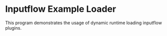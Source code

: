 # Inputflow Example Loader

This program demonstrates the usage of dynamic runtime loading inputflow plugins.
